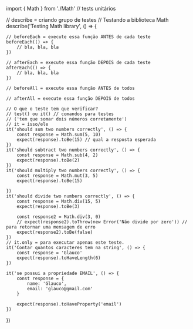 import { Math } from './Math'
// tests unitários

// describe = criando grupo de testes
// Testando a biblioteca Math
describe('Testing Math library', () => {

    // beforeEach = execute essa função ANTES de cada teste
    beforeEach(() => {
        // bla, bla, bla
    })

    // afterEach = execute essa função DEPOIS de cada teste
    afterEach(() => {
        // bla, bla, bla
    })

    // beforeAll = execute essa função ANTES de todos

    // afterAll = execute essa função DEPOIS de todos

    // O que o teste tem que verificar?
    // test() ou it() // comandos para testes
    // ('tem que somar dois números corretamente')
    // it = isso/ele
    it('should sum two numbers correctly', () => {
        const response = Math.sum(5, 10)
        expect(response).toBe(15) // qual a resposta esperada
    })
    it('should subtract two numbers correctly', () => {
        const response = Math.sub(4, 2)
        expect(response).toBe(2)
    })
    it('should multiply two numbers correctly', () => {
        const response = Math.mut(3, 5)
        expect(response).toBe(15)

    })
    it('should divide two numbers correctly', () => {
        const response = Math.div(15, 5)
        expect(response).toBe(3)

        const response2 = Math.div(3, 0)
        // expect(response2).toThrow(new Error('Não divide por zero')) // para retornar uma mensagem de erro
        expect(response2).toBe(false)
    })
    // it.only = para executar apenas este teste.
    it('Contar quantos caracteres tem na string', () => {
        const response = 'Glauco'
        expect(response).toHaveLength(6)
    })

    it('se possui a propriedade EMAIL', () => {
        const response = {
            name: 'Glauco',
            email: 'glauco@gmail.com'
        }

        expect(response).toHaveProperty('email')
    })


})
